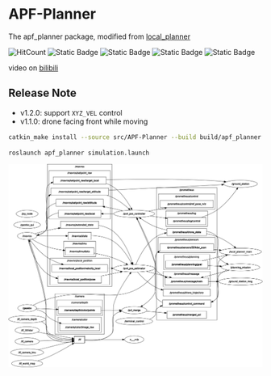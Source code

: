 # APF-Planner

The apf_planner package, modified from [local_planner](https://github.com/amov-lab/Prometheus/tree/v1.1/Modules/planning/local_planner)

![HitCount](https://img.shields.io/endpoint?url=https%3A%2F%2Fhits.dwyl.com%2FHuaYuXiao%2FAPF-Planner.json%3Fcolor%3Dpink)
![Static Badge](https://img.shields.io/badge/ROS-noetic-22314E?logo=ros)
![Static Badge](https://img.shields.io/badge/C%2B%2B-14-00599C?logo=cplusplus)
![Static Badge](https://img.shields.io/badge/MATLAB-2023b-?logo=)
![Static Badge](https://img.shields.io/badge/Ubuntu-20.04.6-E95420?logo=ubuntu)

video on [bilibili](https://www.bilibili.com/video/BV1Lr421u7z9/) 

## Release Note

- v1.2.0: support `XYZ_VEL` control
- v1.1.0: drone facing front while moving

```bash
catkin_make install --source src/APF-Planner --build build/apf_planner
```

```bash
roslaunch apf_planner simulation.launch
```

![rqt_graph](log/2024-05-08/rosgraph.png)

